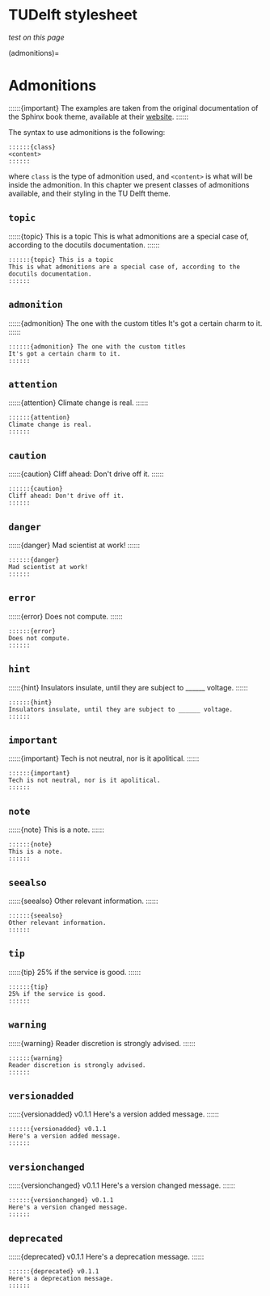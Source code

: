 # TUDelft stylesheet

_test on this page_ 

(admonitions)=
# Admonitions

::::::{important}
The examples are taken from the original documentation of the Sphinx book theme, available at their [website](https://sphinx-book-theme.readthedocs.io/en/stable/reference/kitchen-sink/admonitions.html).
::::::

The syntax to use admonitions is the following:
```text
::::::{class}
<content>
::::::
```
where `class` is the type of admonition used, and `<content>` is what will be inside the admonition. In this chapter we present classes of admonitions available, and their styling in the TU Delft theme.

## `topic`

::::::{topic} This is a topic
This is what admonitions are a special case of, according to the docutils documentation.
::::::
```text
::::::{topic} This is a topic
This is what admonitions are a special case of, according to the docutils documentation.
::::::
```

## `admonition`

::::::{admonition} The one with the custom titles
It's got a certain charm to it.
::::::
```text
::::::{admonition} The one with the custom titles
It's got a certain charm to it.
::::::
```

## `attention`

::::::{attention}
Climate change is real.
::::::
```text
::::::{attention}
Climate change is real.
::::::
```

## `caution`

::::::{caution}
Cliff ahead: Don't drive off it.
::::::
```text
::::::{caution}
Cliff ahead: Don't drive off it.
::::::
```

## `danger`

::::::{danger}
Mad scientist at work!
::::::
```text
::::::{danger}
Mad scientist at work!
::::::
```

## `error`

::::::{error}
Does not compute.
::::::
```text
::::::{error}
Does not compute.
::::::
```

## `hint`

::::::{hint}
Insulators insulate, until they are subject to ______ voltage.
::::::
```text
::::::{hint}
Insulators insulate, until they are subject to ______ voltage.
::::::
```

## `important`

::::::{important}
Tech is not neutral, nor is it apolitical.
::::::
```text
::::::{important}
Tech is not neutral, nor is it apolitical.
::::::
```

## `note`

::::::{note}
This is a note.
::::::
```text
::::::{note}
This is a note.
::::::
```

## `seealso`

::::::{seealso}
Other relevant information.
::::::
```text
::::::{seealso}
Other relevant information.
::::::
```

## `tip`

::::::{tip}
25% if the service is good.
::::::
```text
::::::{tip}
25% if the service is good.
::::::
```

## `warning`

::::::{warning}
Reader discretion is strongly advised.
::::::
```text
::::::{warning}
Reader discretion is strongly advised.
::::::
```

## `versionadded`

::::::{versionadded} v0.1.1
Here's a version added message.
::::::
```text
::::::{versionadded} v0.1.1
Here's a version added message.
::::::
```

## `versionchanged`

::::::{versionchanged} v0.1.1
Here's a version changed message.
::::::
```text
::::::{versionchanged} v0.1.1
Here's a version changed message.
::::::
```

## `deprecated`

::::::{deprecated} v0.1.1
Here's a deprecation message.
::::::
```text
::::::{deprecated} v0.1.1
Here's a deprecation message.
::::::
```